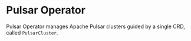 # Pulsar Operator

Pulsar Operator manages Apache Pulsar clusters guided by a single CRD, called `PulsarCluster`.